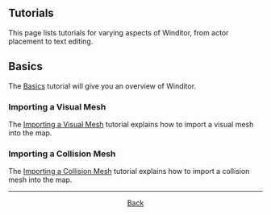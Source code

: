 ## Tutorials
This page lists tutorials for varying aspects of Winditor, from actor placement to text editing.

## Basics
The [Basics](basics/basics.html) tutorial will give you an overview of Winditor.

### Importing a Visual Mesh
The [Importing a Visual Mesh](basics/import_visual.html) tutorial explains how to import a visual mesh into the map.

### Importing a Collision Mesh
The [Importing a Collision Mesh](basics/import_collision.html) tutorial explains how to import a collision mesh into the map.

<hr>
<p align="center">
  <a href="../index.html">Back</a>
</p>
